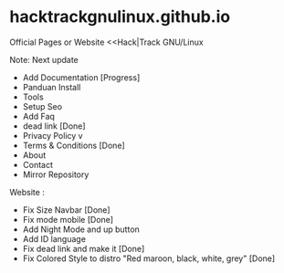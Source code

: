 # hacktrackgnulinux.github.io
Official Pages or Website &lt;&lt;Hack|Track GNU/Linux

Note:
Next update
- Add Documentation [Progress] 
- Panduan Install 
- Tools
- Setup Seo 
- Add Faq
- dead link   [Done]
- Privacy Policy v
- Terms & Conditions  [Done]
- About
- Contact 
- Mirror Repository

Website :
- Fix Size Navbar  [Done]
- Fix mode mobile  [Done]
- Add Night Mode and up button
- Add ID language
- Fix dead link and make it  [Done]
- Fix Colored Style to distro "Red maroon, black, white, grey"  [Done]
